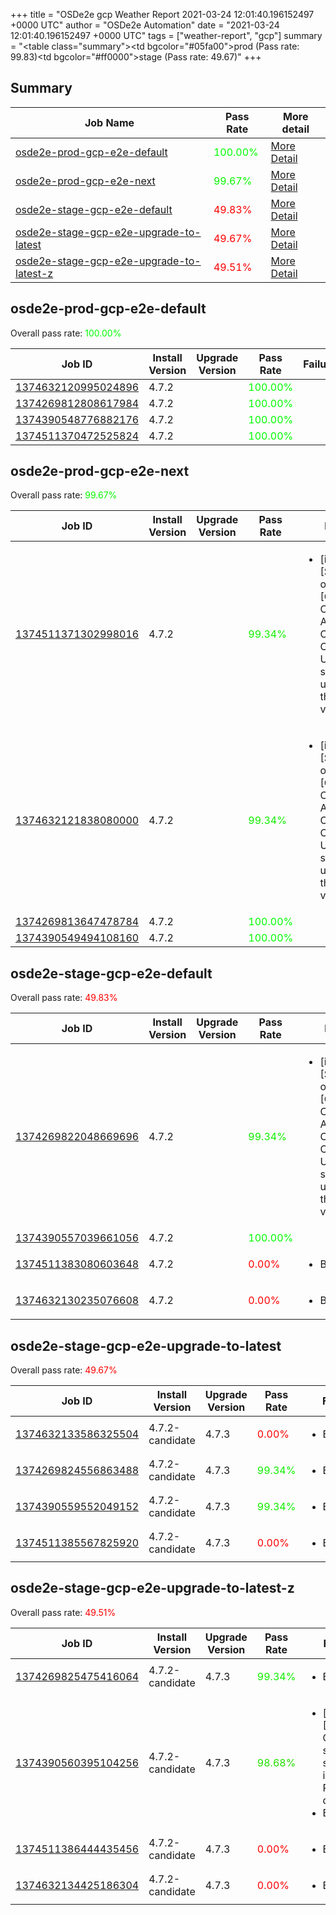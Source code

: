 +++
title = "OSDe2e gcp Weather Report 2021-03-24 12:01:40.196152497 +0000 UTC"
author = "OSDe2e Automation"
date = "2021-03-24 12:01:40.196152497 +0000 UTC"
tags = ["weather-report", "gcp"]
summary = "<table class=\"summary\"><tr><td bgcolor=\"#05fa00\"></td><td>prod (Pass rate: 99.83)</td></tr><tr><td bgcolor=\"#ff0000\"></td><td>stage (Pass rate: 49.67)</td></tr></table>"
+++
## Summary

| Job Name | Pass Rate | More detail |
|----------|-----------|-------------|
|[osde2e-prod-gcp-e2e-default](https://prow.svc.ci.openshift.org/?job=osde2e-prod-gcp-e2e-default)| <span style="color:#01fe00;">100.00%</span>|[More Detail](#osde2e-prod-gcp-e2e-default)|
|[osde2e-prod-gcp-e2e-next](https://prow.svc.ci.openshift.org/?job=osde2e-prod-gcp-e2e-next)| <span style="color:#09f600;">99.67%</span>|[More Detail](#osde2e-prod-gcp-e2e-next)|
|[osde2e-stage-gcp-e2e-default](https://prow.svc.ci.openshift.org/?job=osde2e-stage-gcp-e2e-default)| <span style="color:#ff0000;">49.83%</span>|[More Detail](#osde2e-stage-gcp-e2e-default)|
|[osde2e-stage-gcp-e2e-upgrade-to-latest](https://prow.svc.ci.openshift.org/?job=osde2e-stage-gcp-e2e-upgrade-to-latest)| <span style="color:#ff0000;">49.67%</span>|[More Detail](#osde2e-stage-gcp-e2e-upgrade-to-latest)|
|[osde2e-stage-gcp-e2e-upgrade-to-latest-z](https://prow.svc.ci.openshift.org/?job=osde2e-stage-gcp-e2e-upgrade-to-latest-z)| <span style="color:#ff0000;">49.51%</span>|[More Detail](#osde2e-stage-gcp-e2e-upgrade-to-latest-z)|



## osde2e-prod-gcp-e2e-default

Overall pass rate: <span style="color:#01fe00;">100.00%</span>

| Job ID | Install Version | Upgrade Version | Pass Rate | Failures |
|--------|-----------------|-----------------|-----------|----------|
[1374632120995024896](https://prow.ci.openshift.org/view/gs/origin-ci-test/logs/osde2e-prod-gcp-e2e-default/1374632120995024896) | 4.7.2 |  | <span style="color:#01fe00;">100.00%</span>|
[1374269812808617984](https://prow.ci.openshift.org/view/gs/origin-ci-test/logs/osde2e-prod-gcp-e2e-default/1374269812808617984) | 4.7.2 |  | <span style="color:#01fe00;">100.00%</span>|
[1374390548776882176](https://prow.ci.openshift.org/view/gs/origin-ci-test/logs/osde2e-prod-gcp-e2e-default/1374390548776882176) | 4.7.2 |  | <span style="color:#01fe00;">100.00%</span>|
[1374511370472525824](https://prow.ci.openshift.org/view/gs/origin-ci-test/logs/osde2e-prod-gcp-e2e-default/1374511370472525824) | 4.7.2 |  | <span style="color:#01fe00;">100.00%</span>|



## osde2e-prod-gcp-e2e-next

Overall pass rate: <span style="color:#09f600;">99.67%</span>

| Job ID | Install Version | Upgrade Version | Pass Rate | Failures |
|--------|-----------------|-----------------|-----------|----------|
[1374511371302998016](https://prow.ci.openshift.org/view/gs/origin-ci-test/logs/osde2e-prod-gcp-e2e-next/1374511371302998016) | 4.7.2 |  | <span style="color:#11ee00;">99.34%</span>|<ul><li>[install] [Suite: operators] [OSD] Configure AlertManager Operator Operator Upgrade should upgrade from the replaced version</li></ul>
[1374632121838080000](https://prow.ci.openshift.org/view/gs/origin-ci-test/logs/osde2e-prod-gcp-e2e-next/1374632121838080000) | 4.7.2 |  | <span style="color:#11ee00;">99.34%</span>|<ul><li>[install] [Suite: operators] [OSD] Configure AlertManager Operator Operator Upgrade should upgrade from the replaced version</li></ul>
[1374269813647478784](https://prow.ci.openshift.org/view/gs/origin-ci-test/logs/osde2e-prod-gcp-e2e-next/1374269813647478784) | 4.7.2 |  | <span style="color:#01fe00;">100.00%</span>|
[1374390549494108160](https://prow.ci.openshift.org/view/gs/origin-ci-test/logs/osde2e-prod-gcp-e2e-next/1374390549494108160) | 4.7.2 |  | <span style="color:#01fe00;">100.00%</span>|



## osde2e-stage-gcp-e2e-default

Overall pass rate: <span style="color:#ff0000;">49.83%</span>

| Job ID | Install Version | Upgrade Version | Pass Rate | Failures |
|--------|-----------------|-----------------|-----------|----------|
[1374269822048669696](https://prow.ci.openshift.org/view/gs/origin-ci-test/logs/osde2e-stage-gcp-e2e-default/1374269822048669696) | 4.7.2 |  | <span style="color:#11ee00;">99.34%</span>|<ul><li>[install] [Suite: operators] [OSD] Configure AlertManager Operator Operator Upgrade should upgrade from the replaced version</li></ul>
[1374390557039661056](https://prow.ci.openshift.org/view/gs/origin-ci-test/logs/osde2e-stage-gcp-e2e-default/1374390557039661056) | 4.7.2 |  | <span style="color:#01fe00;">100.00%</span>|
[1374511383080603648](https://prow.ci.openshift.org/view/gs/origin-ci-test/logs/osde2e-stage-gcp-e2e-default/1374511383080603648) | 4.7.2 |  | <span style="color:#ff0000;">0.00%</span>|<ul><li>BeforeSuite</li></ul>
[1374632130235076608](https://prow.ci.openshift.org/view/gs/origin-ci-test/logs/osde2e-stage-gcp-e2e-default/1374632130235076608) | 4.7.2 |  | <span style="color:#ff0000;">0.00%</span>|<ul><li>BeforeSuite</li></ul>



## osde2e-stage-gcp-e2e-upgrade-to-latest

Overall pass rate: <span style="color:#ff0000;">49.67%</span>

| Job ID | Install Version | Upgrade Version | Pass Rate | Failures |
|--------|-----------------|-----------------|-----------|----------|
[1374632133586325504](https://prow.ci.openshift.org/view/gs/origin-ci-test/logs/osde2e-stage-gcp-e2e-upgrade-to-latest/1374632133586325504) | 4.7.2-candidate | 4.7.3 | <span style="color:#ff0000;">0.00%</span>|<ul><li>BeforeSuite</li></ul>
[1374269824556863488](https://prow.ci.openshift.org/view/gs/origin-ci-test/logs/osde2e-stage-gcp-e2e-upgrade-to-latest/1374269824556863488) | 4.7.2-candidate | 4.7.3 | <span style="color:#11ee00;">99.34%</span>|<ul><li>BeforeSuite</li></ul>
[1374390559552049152](https://prow.ci.openshift.org/view/gs/origin-ci-test/logs/osde2e-stage-gcp-e2e-upgrade-to-latest/1374390559552049152) | 4.7.2-candidate | 4.7.3 | <span style="color:#11ee00;">99.34%</span>|<ul><li>BeforeSuite</li></ul>
[1374511385567825920](https://prow.ci.openshift.org/view/gs/origin-ci-test/logs/osde2e-stage-gcp-e2e-upgrade-to-latest/1374511385567825920) | 4.7.2-candidate | 4.7.3 | <span style="color:#ff0000;">0.00%</span>|<ul><li>BeforeSuite</li></ul>



## osde2e-stage-gcp-e2e-upgrade-to-latest-z

Overall pass rate: <span style="color:#ff0000;">49.51%</span>

| Job ID | Install Version | Upgrade Version | Pass Rate | Failures |
|--------|-----------------|-----------------|-----------|----------|
[1374269825475416064](https://prow.ci.openshift.org/view/gs/origin-ci-test/logs/osde2e-stage-gcp-e2e-upgrade-to-latest-z/1374269825475416064) | 4.7.2-candidate | 4.7.3 | <span style="color:#11ee00;">99.34%</span>|<ul><li>BeforeSuite</li></ul>
[1374390560395104256](https://prow.ci.openshift.org/view/gs/origin-ci-test/logs/osde2e-stage-gcp-e2e-upgrade-to-latest-z/1374390560395104256) | 4.7.2-candidate | 4.7.3 | <span style="color:#22dd00;">98.68%</span>|<ul><li>[install] [Suite: e2e] Cluster state should include Prometheus data</li><li>BeforeSuite</li></ul>
[1374511386444435456](https://prow.ci.openshift.org/view/gs/origin-ci-test/logs/osde2e-stage-gcp-e2e-upgrade-to-latest-z/1374511386444435456) | 4.7.2-candidate | 4.7.3 | <span style="color:#ff0000;">0.00%</span>|<ul><li>BeforeSuite</li></ul>
[1374632134425186304](https://prow.ci.openshift.org/view/gs/origin-ci-test/logs/osde2e-stage-gcp-e2e-upgrade-to-latest-z/1374632134425186304) | 4.7.2-candidate | 4.7.3 | <span style="color:#ff0000;">0.00%</span>|<ul><li>BeforeSuite</li></ul>



